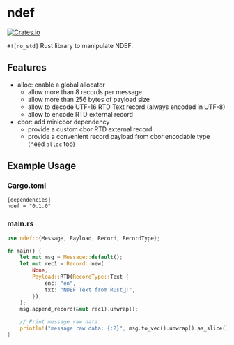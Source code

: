 <!--
SPDX-FileCopyrightText: © 2024 Foundation Devices, Inc. <hello@foundation.xyz>
SPDX-License-Identifier: GPL-3.0-or-later
-->

# ndef

[![Crates.io](https://img.shields.io/crates/v/ndef.svg?maxAge=2592000)](https://crates.io/crates/ndef)

`#![no_std]` Rust library to manipulate NDEF.

## Features

- alloc: enable a global allocator
    - allow more than 8 records per message
    - allow more than 256 bytes of payload size
    - allow to decode UTF-16 RTD Text record (always encoded in UTF-8)
    - allow to encode RTD external record
- cbor: add minicbor dependency
    - provide a custom cbor RTD external record
    - provide a convenient record payload from cbor encodable type (need `alloc` too)

## Example Usage
### Cargo.toml

    [dependencies]
    ndef = "0.1.0"
    

### main.rs  
```rust
use ndef::{Message, Payload, Record, RecordType};

fn main() {
    let mut msg = Message::default();
    let mut rec1 = Record::new(
        None,
        Payload::RTD(RecordType::Text {
            enc: "en",
            txt: "NDEF Text from Rust🦀!",
        }),
    );
    msg.append_record(&mut rec1).unwrap();

    // Print message raw data
    println!("message raw data: {:?}", msg.to_vec().unwrap().as_slice());
}
```
